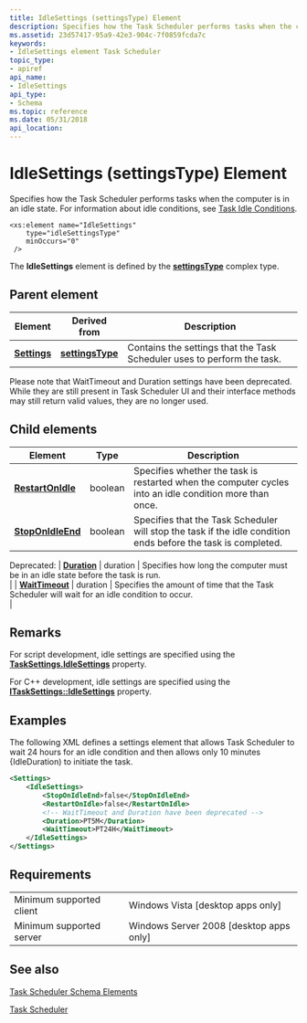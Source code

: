 ```yaml
---
title: IdleSettings (settingsType) Element
description: Specifies how the Task Scheduler performs tasks when the computer is in an idle state.
ms.assetid: 23d57417-95a9-42e3-904c-7f0859fcda7c
keywords:
- IdleSettings element Task Scheduler
topic_type:
- apiref
api_name:
- IdleSettings
api_type:
- Schema
ms.topic: reference
ms.date: 05/31/2018
api_location: 
---
```


# IdleSettings (settingsType) Element

Specifies how the Task Scheduler performs tasks when the computer is in an idle state. For information about idle conditions, see [Task Idle Conditions](task-idle-conditions.md).

``` syntax
<xs:element name="IdleSettings"
    type="idleSettingsType"
    minOccurs="0"
 />
```

The **IdleSettings** element is defined by the [**settingsType**](taskschedulerschema-settingstype-complextype.md) complex type.

## Parent element



| Element                                                           | Derived from                                                         | Description                                                                        |
|-------------------------------------------------------------------|----------------------------------------------------------------------|------------------------------------------------------------------------------------|
| [**Settings**](taskschedulerschema-settings-tasktype-element.md) | [**settingsType**](taskschedulerschema-settingstype-complextype.md) | Contains the settings that the Task Scheduler uses to perform the task.<br/> |

Please note that WaitTimeout and Duration settings have been deprecated. While they are still present in Task Scheduler UI and their interface methods may still return valid values, they are no longer used.


## Child elements



| Element                                                                                  | Type     | Description                                                                                                              |
|------------------------------------------------------------------------------------------|----------|--------------------------------------------------------------------------------------------------------------------------|
| [**RestartOnIdle**](taskschedulerschema-restartonidle-idlesettingstype-element.md)      | boolean  | Specifies whether the task is restarted when the computer cycles into an idle condition more than once.<br/>       |
| [**StopOnIdleEnd**](taskschedulerschema-terminateonidleend-idlesettingstype-element.md) | boolean  | Specifies that the Task Scheduler will stop the task if the idle condition ends before the task is completed.<br/> |
Deprecated:
| [**Duration**](taskschedulerschema-duration-idlesettingstype-element.md)                | duration | Specifies how long the computer must be in an idle state before the task is run.<br/>                              |
| [**WaitTimeout**](taskschedulerschema-waittimeout-idlesettingstype-element.md)          | duration | Specifies the amount of time that the Task Scheduler will wait for an idle condition to occur.<br/>                |



## Remarks

For script development, idle settings are specified using the [**TaskSettings.IdleSettings**](tasksettings-idlesettings.md) property.

For C++ development, idle settings are specified using the [**ITaskSettings::IdleSettings**](/windows/desktop/api/taskschd/nf-taskschd-itasksettings-get_idlesettings) property.

## Examples

The following XML defines a settings element that allows Task Scheduler to wait 24 hours for an idle condition and then allows only 10 minutes {IdleDuration) to initiate the task.


```XML
<Settings>
    <IdleSettings>
        <StopOnIdleEnd>false</StopOnIdleEnd>
        <RestartOnIdle>false</RestartOnIdle> 
        <!-- WaitTimeout and Duration have been deprecated -->
        <Duration>PT5M</Duration>
        <WaitTimeout>PT24H</WaitTimeout>
    </IdleSettings>       
</Settings>
```



## Requirements



|                                     |                                                      |
|-------------------------------------|------------------------------------------------------|
| Minimum supported client<br/> | Windows Vista \[desktop apps only\]<br/>       |
| Minimum supported server<br/> | Windows Server 2008 \[desktop apps only\]<br/> |



## See also

<dl> <dt>

[Task Scheduler Schema Elements](task-scheduler-schema-elements.md)
</dt> <dt>

[Task Scheduler](task-scheduler-start-page.md)
</dt> </dl>

 

 





